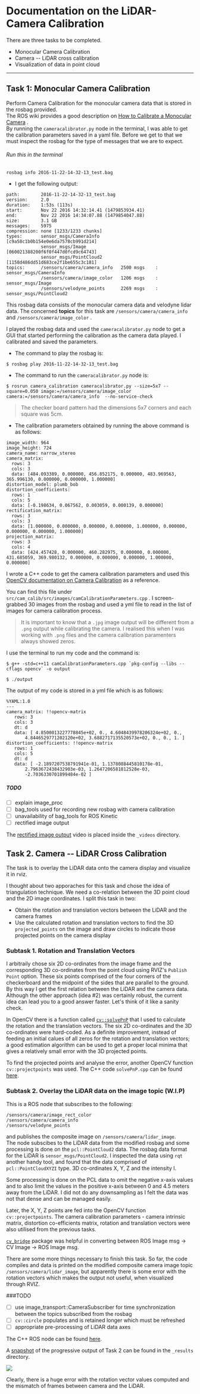 # Documentation on the LiDAR-Camera Calibration

There are three tasks to be completed.  

* Monocular Camera Calibration  
* Camera -- LiDAR cross calibration  
* Visualization of data in point cloud  

---
## Task 1: Monocular Camera Calibration  
Perform Camera Calibration for the monocular camera data that is stored in the rosbag provided.  
The ROS wiki provides a good description on  [How to Calibrate a Monocular Camera](https://wiki.ros.org/camera_calibration/Tutorials/MonocularCalibration) .  
By running the `cameracalibrator.py` node in the terminal, I was able to get the calibration parameters saved in a yaml file. Before we get to that we must inspect the rosbag for the type of messages that we are to expect.

###### Run this in the terminal  
```
rosbag info 2016-11-22-14-32-13_test.bag
```


* I get the following output:

```
path:        2016-11-22-14-32-13_test.bag
version:     2.0
duration:    1:53s (113s)
start:       Nov 22 2016 14:32:14.41 (1479853934.41)
end:         Nov 22 2016 14:34:07.88 (1479854047.88)
size:        3.1 GB
messages:    5975
compression: none [1233/1233 chunks]
types:       sensor_msgs/CameraInfo  [c9a58c1b0b154e0e6da7578cb991d214]
             sensor_msgs/Image       [060021388200f6f0f447d0fcd9c64743]
             sensor_msgs/PointCloud2 [1158d486dd51d683ce2f1be655c3c181]
topics:      /sensors/camera/camera_info   2500 msgs    : sensor_msgs/CameraInfo 
             /sensors/camera/image_color   1206 msgs    : sensor_msgs/Image      
             /sensors/velodyne_points      2269 msgs    : sensor_msgs/PointCloud2
```


This rosbag data consists of the monocular camera data and velodyne lidar data. The concerned __topics__ for this task are `/sensors/camera/camera_info`  and  `/sensors/camera/image_color` .  

I played the rosbag data and used the `cameracalibrator.py` node to get a GUI that started performing the calibration as the camera data played. I calibrated and saved the parameters.


* The command to play the rosbag is:
```
$ rosbag play 2016-11-22-14-32-13_test.bag
```
  

* The command to run the `cameracalibrator.py` node is:
```
$ rosrun camera_calibration cameracalibrator.py --size=5x7 --square=0.050 image:=/sensors/camera/image_color camera:=/sensors/camera/camera_info  --no-service-check
```

> The checker board pattern had the dimensions 5x7 corners and each square was 5cm.


* The calibration parameters obtained by running the above command is as follows:
```
image_width: 964
image_height: 724
camera_name: narrow_stereo
camera_matrix:
  rows: 3
  cols: 3
  data: [484.093389, 0.000000, 456.852175, 0.000000, 483.969563, 365.996130, 0.000000, 0.000000, 1.000000]
distortion_model: plumb_bob
distortion_coefficients:
  rows: 1
  cols: 5
  data: [-0.198634, 0.067562, 0.003059, 0.000139, 0.000000]
rectification_matrix:
  rows: 3
  cols: 3
  data: [1.000000, 0.000000, 0.000000, 0.000000, 1.000000, 0.000000, 0.000000, 0.000000, 1.000000]
projection_matrix:
  rows: 3
  cols: 4
  data: [424.457428, 0.000000, 460.282975, 0.000000, 0.000000, 431.685059, 369.980132, 0.000000, 0.000000, 0.000000, 1.000000, 0.000000]
```


I wrote a C++ code to get the camera calibration parameters and used this [OpenCV documentation on Camera Calibration](https://docs.opencv.org/2.4/doc/tutorials/calib3d/camera_calibration/camera_calibration.html
) as a reference.

You can find this file under `src/cam_calib/src/images/camCalibrationParameters.cpp` . I screen-grabbed 30 images from the rosbag and used a yml file to read in the list of images for camera calibration process. 

> It is important to know that a `.jpg` image output will be different from a `.png` output while calibrating the camera. I realised this when I was working with `.png` files and the camera calibration paramenters always showed zeros.

I use the terminal to run my code and the command is:
```
$ g++ -std=c++11 camCalibrationParameters.cpp `pkg-config --libs --cflags opencv` -o output

$ ./output

```

The output of my code is stored in a yml file which is as follows:

```
%YAML:1.0
---
camera_matrix: !!opencv-matrix
   rows: 3
   cols: 3
   dt: d
   data: [ 4.8500013227778845e+02, 0., 4.6048439978206324e+02, 0.,
       4.8446529771202120e+02, 3.6882717135520573e+02, 0., 0., 1. ]
distortion_coefficients: !!opencv-matrix
   rows: 1
   cols: 5
   dt: d
   data: [ -2.1897207538791941e-01, 1.1378088445810178e-01,
       2.7963672438432903e-03, 1.2647206581812528e-03,
       -2.7036330701899484e-02 ]

```

##### TODO

- [ ] explain image_proc
- [ ] bag_tools used for recording new rosbag with camera calibration
- [ ] unavailability of bag_tools for ROS Kinetic
- [ ] rectified image output

The [rectified image output](../_videos/rectified_camera_output.mp4) video is placed inside the `_videos` directory.

## Task 2. Camera -- LiDAR Cross Calibration  

The task is to overlay the LiDAR data onto the camera display and visualize it in rviz.  

I thought about two apporaches for this task and chose the idea of triangulation technique.
We need a co-relation between the 3D point cloud and the 2D image coordinates. I split this task in two:

* Obtain the rotation and translation vectors between the LiDAR and the camera frames
* Use the calculated rotation and translation vectors to find the 3D  `projected_points` on the image and draw circles to indicate those projected points on the camera display

### Subtask 1. Rotation and Translation Vectors
I arbitraily chose six 2D co-ordinates from the image frame and the corresponding 3D co-ordinates from the point cloud using RVIZ's `Publish Point` option. These six points comprised of the four corners of the checkerboard and the midpoint of the sides that are parallel to the ground. By this way I get the first relation between the LiDAR and the camera data. Although the other approach (idea #2) was certainly robust, the current idea can lead you to a good answer faster. Let's think of it like a sanity check.  

In OpenCV there is a function called  [`cv::solvePnP`](https://docs.opencv.org/2.4/modules/calib3d/doc/camera_calibration_and_3d_reconstruction.html) that I used to calculate the rotation and the translation vectors. The six 2D co-ordinates and the 3D co-ordinates were hard-coded. As a definite improvement, instead of feeding an initial calues of all zeros for the rotation and translation vectors; a good estimation algorithm can be used to get a proper local minima that gives a relatively small error with the 3D projected points.  

To find the projected points and analyse the error, another OpenCV function `cv::projectpoints` was used.  The C++ code `solvePnP.cpp` can be found [here](../src/lidar_calib/src/solvePnP.cpp).  

### Subtask 2. Overlay the LiDAR data on the image topic (W.I.P)

This is a ROS node that subscribes to the following:

`/sensors/camera/image_rect_color`  
`/sensors/camera/camera_info`  
`/sensors/velodyne_points`

and publishes the composite image on `/sensors/camera/lidar_image`.  
The node subscibes to the LiDAR data from the modified rosbag and some processing is done on the `pcl::PointCloud2` data. The rosbag data format for the LiDAR is `sensor_msgs/PointCloud2`. I inspected the data using `rqt` another handy tool, and found that the data comprised of `pcl::PointCloudXYZI` type. 3D co-ordinates X, Y, Z and the intensity I.  

Some processing is done on the PCL data to omit the negative x-axis values and to also limit the values in the positive x-axis between 0 and 4.5 meters away from the LiDAR. I did not do any downsampling as I felt the data was not that dense and can be managed easily.  

Later, the X, Y, Z points are fed into the OpenCV function `cv::projectpoints`. The camera calibration parameters - camera intrinsic matrix, distortion co-efficients matrix, rotation and translation vectors were also utilised from the previous tasks.  

[`cv_bridge`](http://wiki.ros.org/cv_bridge/Tutorials/UsingCvBridgeToConvertBetweenROSImagesAndOpenCVImages) package was helpful in converting between ROS Image msg -> CV Image -> ROS Image msg.  

There are some more things necessary to finish this task. So far, the code compiles and data is printed on the modified composite camera image topic `/sensors/camera/lidar_image`, but apparently there is some error with the rotation vectors which makes the output not useful, when visualized through RVIZ. 

###TODO 
- [ ] use image_transport::CameraSubscriber for time synchronization between the topics subscribed from the rosbag
- [ ] `cv::circle` populates and is retained longer which must be refreshed
- [ ] appropriate pre-processing of LiDAR data axes

The C++ ROS node can be found [here](../src/lidar_calib/src/lidar_Cam_Calibration.cpp).  

A [snapshot](../_results/task2output.png) of the progressive output of Task 2 can be found in the `_results` directory. 

![](_results/task2output.png)

Clearly, there is a huge error with the rotation vector values computed and the mismatch of frames between camera and the LiDAR.






